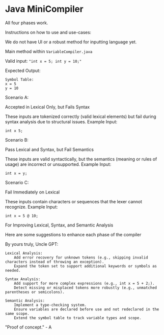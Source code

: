 # Java MiniCompiler

All four phases work.

Instructions on how to use and use-cases:

We do not have UI or a robust method for inputting language yet.

Main method within `VariableCompiler.java`

Valid input: `"int x = 5; int y = 10;"`

Expected Output:

```
Symbol Table:
x = 5
y = 10
```

Scenario A:

Accepted in Lexical Only, but Fails Syntax

These inputs are tokenized correctly (valid lexical elements) but fail during syntax analysis due to structural issues.
Example Input:
```
int x 5;
```

Scenario B:

Pass Lexical and Syntax, but Fail Semantics

These inputs are valid syntactically, but the semantics (meaning or rules of usage) are incorrect or unsupported.
Example Input:
```
int x = y;
```

Scenario C:

Fail Immediately on Lexical

These inputs contain characters or sequences that the lexer cannot recognize.
Example Input:
```
int x = 5 @ 10;
```

For Improving Lexical, Syntax, and Semantic Analysis

Here are some suggestions to enhance each phase of the compiler

By yours truly, Uncle GPT:

    Lexical Analysis:
        Add error recovery for unknown tokens (e.g., skipping invalid characters instead of throwing an exception).
        Expand the token set to support additional keywords or symbols as needed.

    Syntax Analysis:
        Add support for more complex expressions (e.g., int x = 5 + 2;).
        Detect missing or misplaced tokens more robustly (e.g., unmatched parentheses or semicolons).

    Semantic Analysis:
        Implement a type-checking system.
        Ensure variables are declared before use and not redeclared in the same scope.
        Extend the symbol table to track variable types and scope.


"Proof of concept." - A
